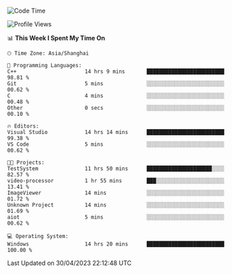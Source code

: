 <!--START_SECTION:waka-->
![Code Time](http://img.shields.io/badge/Code%20Time-897%20hrs%202%20mins-blue)

![Profile Views](http://img.shields.io/badge/Profile%20Views-3-blue)

📊 **This Week I Spent My Time On** 

```text
🕑︎ Time Zone: Asia/Shanghai

💬 Programming Languages: 
C++                      14 hrs 9 mins       █████████████████████████   98.81 % 
Git                      5 mins              ░░░░░░░░░░░░░░░░░░░░░░░░░   00.62 % 
C                        4 mins              ░░░░░░░░░░░░░░░░░░░░░░░░░   00.48 % 
Other                    0 secs              ░░░░░░░░░░░░░░░░░░░░░░░░░   00.10 % 

🔥 Editors: 
Visual Studio            14 hrs 14 mins      █████████████████████████   99.38 % 
VS Code                  5 mins              ░░░░░░░░░░░░░░░░░░░░░░░░░   00.62 % 

🐱‍💻 Projects: 
TestSystem               11 hrs 50 mins      █████████████████████░░░░   82.57 % 
video-processor          1 hr 55 mins        ███░░░░░░░░░░░░░░░░░░░░░░   13.41 % 
ImageViewer              14 mins             ░░░░░░░░░░░░░░░░░░░░░░░░░   01.72 % 
Unknown Project          14 mins             ░░░░░░░░░░░░░░░░░░░░░░░░░   01.69 % 
aiot                     5 mins              ░░░░░░░░░░░░░░░░░░░░░░░░░   00.62 % 

💻 Operating System: 
Windows                  14 hrs 20 mins      █████████████████████████   100.00 % 
```


 Last Updated on 30/04/2023 22:12:48 UTC
<!--END_SECTION:waka-->